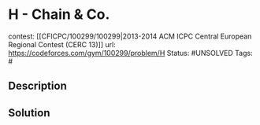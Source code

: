 # H - Chain & Co.

contest: [[CFICPC/100299/100299|2013-2014 ACM ICPC Central European Regional Contest (CERC 13)]]
url: https://codeforces.com/gym/100299/problem/H
Status: #UNSOLVED
Tags: #

## Description

## Solution

